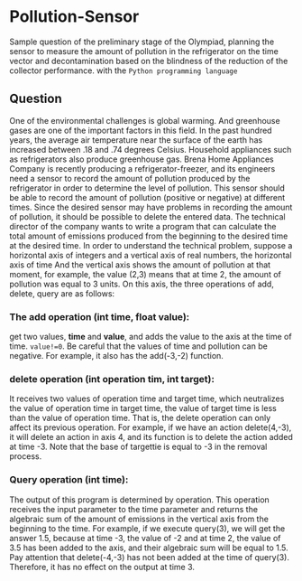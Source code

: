 # Pollution-Sensor
Sample question of the preliminary stage of the Olympiad, planning the sensor to measure the amount of pollution in the refrigerator on the time vector and decontamination based on the blindness of the reduction of the collector performance. with the `Python programming language`


## Question
One of the environmental challenges is global warming. And greenhouse gases are one of the important factors in this field. In the past hundred years, the average air temperature near the surface of the earth has increased between .18 and .74 degrees Celsius. Household appliances such as refrigerators also produce greenhouse gas. Brena Home Appliances Company is recently producing a refrigerator-freezer, and its engineers need a sensor to record the amount of pollution produced by the refrigerator in order to determine the level of pollution. This sensor should be able to record the amount of pollution (positive or negative) at different times. Since the desired sensor may have problems in recording the amount of pollution, it should be possible to delete the entered data. The technical director of the company wants to write a program that can calculate the total amount of emissions produced from the beginning to the desired time at the desired time. In order to understand the technical problem, suppose a horizontal axis of integers and a vertical axis of real numbers, the horizontal axis of time And the vertical axis shows the amount of pollution at that moment, for example, the value (2,3) means that at time 2, the amount of pollution was equal to 3 units. On this axis, the three operations of add, delete, query are as follows:

### The add operation (int time, float value):
get two values, **time** and **value**, and adds the value to the axis at the time of time. `value!=0`. Be careful that the values of time and pollution can be negative. For example, it also has the add(-3,-2) function.

### delete operation (int operation tim, int target):
  It receives two values of operation time and target time, which neutralizes the value of operation time in target time, the value of target time is less than the value of operation time. That is, the delete operation can only affect its previous operation. For example, if we have an action delete(4,-3), it will delete an action in axis 4, and its function is to delete the action added at time -3. Note that the base of targettie is equal to -3 in the removal process.
  
### Query operation (int time):
The output of this program is determined by operation. This operation receives the input parameter to the time parameter and returns the algebraic sum of the amount of emissions in the vertical axis from the beginning to the time. For example, if we execute query(3), we will get the answer 1.5, because at time -3, the value of -2 and at time 2, the value of 3.5 has been added to the axis, and their algebraic sum will be equal to 1.5. Pay attention that delete(-4,-3) has not been added at the time of query(3). Therefore, it has no effect on the output at time 3.
